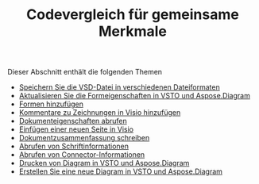 ﻿---
title: Codevergleich für gemeinsame Merkmale
type: docs
weight: 10
url: /de/net/code-comparison-for-common-features/
---
Dieser Abschnitt enthält die folgenden Themen

- [Speichern Sie die VSD-Datei in verschiedenen Dateiformaten](/diagram/de/net/save-vsd-file-to-different-file-formats/)
- [Aktualisieren Sie die Formeigenschaften in VSTO und Aspose.Diagram](/diagram/de/net/update-shape-properties-in-vsto-and-aspose-diagram/)
- [Formen hinzufügen](/diagram/de/net/add-shapes/)
- [Kommentare zu Zeichnungen in Visio hinzufügen](/diagram/de/net/add-comments-to-drawings-in-visio/)
- [Dokumenteigenschaften abrufen](/diagram/de/net/get-document-properties/)
- [Einfügen einer neuen Seite in Visio](/diagram/de/net/inserting-a-new-page-in-visio/)
- [Dokumentzusammenfassung schreiben](/diagram/de/net/writing-document-summary/)
- [Abrufen von Schriftinformationen](/diagram/de/net/retrieving-font-information/)
- [Abrufen von Connector-Informationen](/diagram/de/net/retrieving-connector-information/)
- [Drucken von Diagram in VSTO und Aspose.Diagram](/diagram/de/net/printing-a-diagram-in-vsto-and-aspose-diagram/)
- [Erstellen Sie eine neue Diagram in VSTO und Aspose.Diagram](/diagram/de/net/create-a-new-diagram-in-vsto-and-aspose-diagram/)
